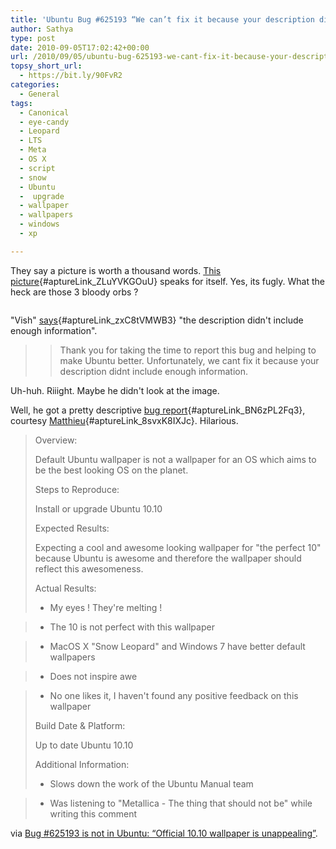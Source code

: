 ```yaml
---
title: 'Ubuntu Bug #625193 “We can’t fix it because your description didn’t include enough information”'
author: Sathya
type: post
date: 2010-09-05T17:02:42+00:00
url: /2010/09/05/ubuntu-bug-625193-we-cant-fix-it-because-your-description-didnt-include-enough-information/
topsy_short_url:
  - https://bit.ly/90FvR2
categories:
  - General
tags:
  - Canonical
  - eye-candy
  - Leopard
  - LTS
  - Meta
  - OS X
  - script
  - snow
  - Ubuntu
  -  upgrade
  - wallpaper
  - wallpapers
  - windows
  - xp

---
```

They say a picture is worth a thousand words. [This picture][1]{#aptureLink_ZLuYVKGOuU} speaks for itself. Yes, its fugly. What the heck are those 3 bloody orbs ?

<p style="text-align: center;">
  <a id="aptureLink_kJIGpOkXVo" style="margin-top: 0px; margin-right: auto; margin-bottom: 0px; margin-left: auto; text-align: center; display: block; padding-top: 0px; padding-right: 6px; padding-bottom: 0px; padding-left: 6px;" href="https://i.imgur.com/YCn7C.jpg"><img class="aligncenter" title="Ubuntu 10.10 Wallpaper ?" src="https://i.imgur.com/YCn7C.jpg" alt=""   /></a>
</p>

<!--more-->

"Vish" [says][2]{#aptureLink_zxC8tVMWB3} "the description didn't include enough information".

> > Thank you for taking the time to report this bug and helping to make Ubuntu better. Unfortunately, we cant fix it because your description didnt include enough information.

Uh-huh. Riiight. Maybe he didn't look at the image.

Well, he got a pretty descriptive [bug report][3]{#aptureLink_BN6zPL2Fq3}, courtesy [Matthieu][4]{#aptureLink_8svxK8IXJc}. Hilarious.

> Overview:
> 
> Default Ubuntu wallpaper is not a wallpaper for an OS which aims to be the best looking OS on the planet.
> 
> Steps to Reproduce:
> 
> Install or upgrade Ubuntu 10.10
> 
> Expected Results:
> 
> Expecting a cool and awesome looking wallpaper for "the perfect 10" because Ubuntu is awesome and therefore the wallpaper should reflect this awesomeness.
> 
> Actual Results:
> 
> - My eyes ! They're melting !
  
> - The 10 is not perfect with this wallpaper
  
> - MacOS X "Snow Leopard" and Windows 7 have better default wallpapers
  
> - Does not inspire awe
  
> - No one likes it, I haven't found any positive feedback on this wallpaper
> 
> Build Date & Platform:
> 
> Up to date Ubuntu 10.10
> 
> Additional Information:
> 
> - Slows down the work of the Ubuntu Manual team
  
> - Was listening to "Metallica - The thing that should not be" while writing this comment

via [Bug #625193 is not in Ubuntu: “Official 10.10 wallpaper is unappealing”][5].

 [1]: https://i.imgur.com/YCn7C.jpg
 [2]: https://bugs.launchpad.net/ubuntu/+bug/625193/comments/17
 [3]: https://bugs.launchpad.net/ubuntu/+bug/625193/comments/24
 [4]: https://launchpad.net/~strycore
 [5]: https://bugs.launchpad.net/ubuntu/+bug/625193
